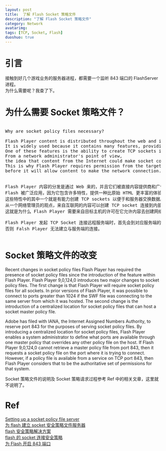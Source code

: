 ```yaml
---
layout: post
title:  了解 Flash Socket 策略文件
description: "了解 Flash Socket 策略文件"
category: Network
avatarimg:
tags: [TCP, Socket, Flash]
duoshuo: true
---
```


# 引言

接触到好几个游戏业务的服务器进程，都需要一个监听 843 端口的 FlashServer 进程。  
为什么需要呢？我查了下。

# 为什么需要 Socket 策略文件？

<pre>

Why are socket policy files necessary?

Flash Player content is distributed throughout the web and is hosted by direct content providers and advertisers. 
It is widely used because it contains many features, providing a richer experience than raw HTML.
One of these features is the ability to create TCP sockets in order to exchange data with servers. 
From a network administrator's point of view, 
the idea that content from the Internet could make socket connections to internal hosts is scary.
This is why Flash Player requires permission from the target host 
before it will allow content to make the network connection.


Flash Player 内容的分发是通过 Web 来的，并且它们被直接内容提供商和广告商托管。
Flash 被广泛应用，因为它包含许多特性，提供一种比原始 HTML 更丰富的体验。
这些特性中的其中一个就是有能力创建 TCP sockets 以便于和服务器交换数据。
从一个网络管理员的观点，来自互联网的内容可以创建 TCP socket 连接到内部主机这个做法是可怕的。
这就是为什么 Flash Player 需要来自目标主机的许可在它允许内容去创建网络连接之前。

Flash Player 发起 TCP Socket 连接远程服务端时，首先会到对应服务端的 843 端口请求一个安全策略文件。
否则 Falsh Player 无法建立与服务端的连接。

</pre>


# Socket 策略文件的改变

>
Recent changes in socket policy files
Flash Player has required the presence of socket policy files since the introduction of the feature within Flash Player. 
Flash Player 9,0,124,0 introduces two major changes to socket policy files. 
The first change is that Flash Player will require socket policy files for all sockets. In prior versions of Flash Player, 
it was possible to connect to ports greater than 1024 if the SWF file was connecting to the same server from which it was hosted. 
The second change is the introduction of a centralized location for socket policy files that can host a socket master policy file.

> 
Adobe has filed with IANA, the Internet Assigned Numbers Authority, to reserve port 843 for the purposes of serving socket policy files. By introducing a centralized location for socket policy files, Flash Player enables a system administrator to define what ports are available through one master policy that overrides any other policy file on the host. 
If Flash Player 9,0,124,0 cannot retrieve a master policy file from port 843, then it requests a socket policy file on the port where it is trying to connect. However, if a policy file is available from a service on TCP port 843, then Flash Player considers that to be the authoritative set of permissions for that system.

Socket 策略文件的说明及 Socket 策略请求过程参考 Ref 中的相关文章，这里就不说明了。

# Ref
[Setting up a socket policy file server](http://www.adobe.com/cn/devnet/flashplayer/articles/socket_policy_files.html)  
[为 flash 建立 socket 安全策略文件服务器](http://blogread.cn/it/article/2984)  
[flash 安全策略解决方案](http://www.111cn.net/flash_a/126/772ab48e892adc70ca41df26e9880f96.htm)  
[flash 的 socket 连接安全策略](http://blog.csdn.net/kozazyh/article/details/5124550)  
[为 Flash 开启 843 端口](http://doc3.workerman.net/faq/843-port-for-flash-socket-policy-file.html)  

